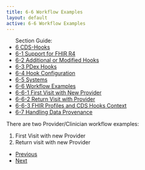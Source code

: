 ```yaml
---
title: 6-6 Workflow Examples
layout: default
active: 6-6 Workflow Examples
---
```


<ul id="markdown-toc">
	Section Guide:
  <li><a href="6_CDS-Hooks.html" id="markdown-toc-cds-hooks">6 CDS-Hooks</a></li>
  <li><a href="6-1_Support_for_FHIR_R4.html" id="markdown-toc-r4-support">6-1 Support for FHIR R4</a></li>
  <li><a href="6-2_Additional_or_Modified_Hooks.html" id="markdown-toc-additional">6-2 Additional or Modified Hooks</a></li>
  <li><a href="6-3_PDex_Hooks.html" id="markdown-toc-pdex-hooks">6-3 PDex Hooks</a></li>
  <li><a href="6-4_Hook_Configuration.html" id="markdown-toc-hook-configuration">6-4 Hook Configuration</a></li>
	<li><a href="6-5_Systems.html" id="markdown-toc-systems">6-5 Systems</a></li>
	<li><a href="6-6_Workflow_Examples.html" id="markdown-toc-examples">6-6 Workflow Examples</a></li>
	<li><a href="6-6-1_First_Visit_with_New_Provider.html" id="markdown-toc-first-visit">6-6-1 First Visit with New Provider</a></li>
	<li><a href="6-6-2_Return_Visit_with_Provider.html" id="markdown-toc-return-visit">6-6-2 Return Visit with Provider</a></li>
  <li><a href="6-6-3_FHIR_Profiles_and_CDS_Hooks_Context.html" id="markdown-toc-profiles-and-context">6-6-3 FHIR Profiles and CDS Hooks Context</a></li>
	<li><a href="6-7_Handling_Data_Provenance.html" id="markdown-toc-provenance">6-7 Handling Data Provenance</a></li>
</ul>

There are two Provider/Clinician workflow examples:

1. First Visit with new Provider
2. Return visit with new Provider

<ul>
  <li><a href="6-5_Systems.html" >Previous</a></li>
  <li><a href="6-6-1_First_Visit_with_New_Provider.html" >Next</a></li>
</ul>